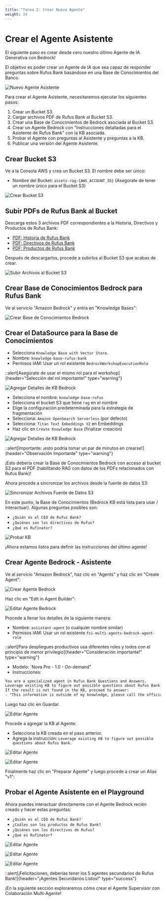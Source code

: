 ```yaml
---
title: "Tarea 2: Crear Nuevo Agente"
weight: 34
---
```


# Crear el Agente Asistente

El siguiente paso es crear desde cero nuestro último Agente de IA Generativa con Bedrock!

El objetivo es poder crear un Agente de IA que sea capaz de responder preguntas sobre Rufus Bank basándose en una Base de Conocimientos del Banco.

![Nuevo Agente Asistente](/static/03-images/workshop-new-agent-01.png)

Para crear el Agente Asistente, necesitaremos ejecutar los siguientes pasos:

1. Crear un Bucket S3.
2. Cargar archivos PDF de Rufus Bank al Bucket S3.
3. Crear una Base de Conocimientos de Bedrock asociada al Bucket S3.
4. Crear un Agente Bedrock con "Instrucciones detalladas para el Asistente de Rufus Bank" con la KB asociada.
5. Probar el Agente con preguntas al Asistente y preguntas a la KB.
6. Publicar una versión del Agente Asistente.

## Crear Bucket S3

Ve a la Consola AWS y crea un Bucket S3. El nombre debe ser único:

- Nombre del Bucket: `assets-rag-{AWS_ACCOUNT_ID}` (Asegúrate de tener un nombre único para el Bucket S3)

![Crear Bucket S3](/static/03-images/workshop-new-agent-02.gif)

## Subir PDFs de Rufus Bank al Bucket

Descarga estos 3 archivos PDF correspondientes a la Historia, Directivos y Productos de Rufus Bank:

- [PDF: Historia de Rufus Bank](https://ws-assets-prod-iad-r-iad-ed304a55c2ca1aee.s3.us-east-1.amazonaws.com/86a37a0d-4310-4582-acac-04a0b7eafc83/rufus-bank-history.pdf)
- [PDF: Directivos de Rufus Bank](https://ws-assets-prod-iad-r-iad-ed304a55c2ca1aee.s3.us-east-1.amazonaws.com/86a37a0d-4310-4582-acac-04a0b7eafc83/rufus-bank-directives.pdf)
- [PDF: Productos de Rufus Bank](https://ws-assets-prod-iad-r-iad-ed304a55c2ca1aee.s3.us-east-1.amazonaws.com/86a37a0d-4310-4582-acac-04a0b7eafc83/rufus-products.pdf)

Después de descargarlos, procede a subirlos al Bucket S3 que acabas de crear.

![Subir Archivos al Bucket S3](/static/03-images/workshop-new-agent-03.gif)

## Crear Base de Conocimientos Bedrock para Rufus Bank

Ve al servicio "Amazon Bedrock" y entra en "Knowledge Bases":

![Crear Base de Conocimientos Bedrock](/static/03-images/workshop-new-agent-04.png)

## Crear el DataSource para la Base de Conocimientos

- Selecciona `Knowledge Base with Vector Store`.
- Nombre: `knowledge-base-rufus-bank`
- Permisos IAM: Usar un rol existente `BedrockWorkshopExecutionRole`

::alert[Asegúrate de usar el mismo rol para el workshop]{header="Selección del rol importante!" type="warning"}

![Agregar Detalles de KB Bedrock](/static/03-images/workshop-new-agent-05.gif)

- Selecciona el nombre: `knowledge-base-rufus`
- Selecciona el bucket S3 que tiene `rag` en el nombre
- Elige la configuración predeterminada para la estrategia de fragmentación
- Selecciona: `Amazon OpenSearch Serverless` (por defecto)
- Selecciona: `Titan Text Embeddings V2` en Embeddings
- Haz clic en `Create Knowledge Base` (finalizar creación)

![Agregar Detalles de KB Bedrock](/static/03-images/workshop-new-agent-06.gif)

::alert[Importante: ¡esto podría tomar un par de minutos en crearse!]{header="Observación Importante" type="warning"}

¡Esto debería crear la Base de Conocimientos Bedrock con acceso al bucket S3 para el PDF (habilitando RAG con datos de los PDFs relacionados con Rufus Bank)!

Ahora procede a sincronizar los archivos desde la fuente de datos S3:

![Sincronizar Archivos Fuente de Datos S3](/static/03-images/workshop-new-agent-07.gif)

En este punto, la Base de Conocimientos (Bedrock KB está lista para usar / interactuar). Algunas preguntas posibles son:

- `¿Quién es el CEO de Rufus Bank?`
- `¿Quiénes son los directivos de Rufus?`
- `¿Qué es Rufinator?`

![Probar KB](/static/03-images/workshop-new-agent-08.gif)

¡Ahora estamos listos para definir las instrucciones del último agente!

## Crear Agente Bedrock - Asistente

Ve al servicio "Amazon Bedrock", haz clic en "Agents" y haz clic en "Create Agent":

![Crear Agente Bedrock](/static/03-images/workshop-new-agent-09.gif)

Haz clic en "Edit in Agent Builder":

![Editar Agente Bedrock](/static/03-images/workshop-new-agent-10.png)

Procede a llenar los detalles de la siguiente manera:

- Nombre: `assistant-agent` (o cualquier nombre similar)
- Permisos IAM: Usar un rol existente `fsi-multi-agents-bedrock-agent-role`

::alert[Para despliegues productivos usa diferentes roles y todos con el principio de menor privilegio]{header="Consideración importante!" type="warning"}

- Modelo: `Nova Pro - 1.0 - On-demand"
- Instrucciones:

```txt
You are a specialized agent in Rufus Bank Questions and Answers.
Leverage existing KB to figure out possible questions about Rufus Bank.
If the result is not found in the KB, proceed to answer:
- "This information is outside of my knowledge, please call the official Rufus Galaxy Contact Center"
```

Luego haz clic en Guardar.

![Editar Agente](/static/03-images/workshop-new-agent-11.png)

Procede a agregar la KB al Agente:

- Selecciona la KB creada en el paso anterior.
- Agrega la instrucción: `Leverage existing KB to figure out possible questions about Rufus Bank.`

![Editar Agente](/static/03-images/workshop-new-agent-12.gif)

![Editar Agente](/static/03-images/workshop-new-agent-13.png)

Finalmente haz clic en "Preparar Agente" y luego procede a crear un Alias "v1":

## Probar el Agente Asistente en el Playground

Ahora puedes interactuar directamente con el Agente Bedrock recién creado y hacer estas preguntas:

- `¿Quién es el CEO de Rufus Bank?`
- `¿Cuáles son los productos de Rufus Bank?`
- `¿Quiénes son los directivos de Rufus?`
- `¿Qué es Rufinator?`

![Editar Agente](/static/03-images/workshop-new-agent-14.gif)

![Editar Agente](/static/03-images/workshop-new-agent-15.gif)

![Editar Agente](/static/03-images/workshop-new-agent-16.png)

::alert[¡Felicitaciones, deberías tener los 5 agentes secundarios de Rufus Bank!]{header="¡Agentes Secundarios Listos!" type="success"}

¡En la siguiente sección exploraremos cómo crear el Agente Supervisor con Colaboración Multi-Agente!
